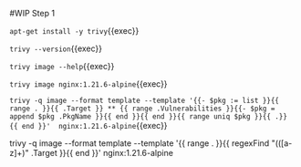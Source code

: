#WIP Step 1

`apt-get install -y trivy`{{exec}}

`trivy --version`{{exec}}

`trivy image --help`{{exec}}

`trivy image nginx:1.21.6-alpine`{{exec}}

`trivy -q image --format template --template '{{- $pkg := list }}{{ range . }}{{ .Target }} ** {{ range .Vulnerabilities }}{{- $pkg = append $pkg .PkgName }}{{ end }}{{ end }}{{ range uniq $pkg }}{{ .}} {{ end }}'  nginx:1.21.6-alpine`{{exec}}


trivy -q image --format template --template '{{ range . }}{{ regexFind "\(([a-z]+)" .Target }}{{ end }}'  nginx:1.21.6-alpine
